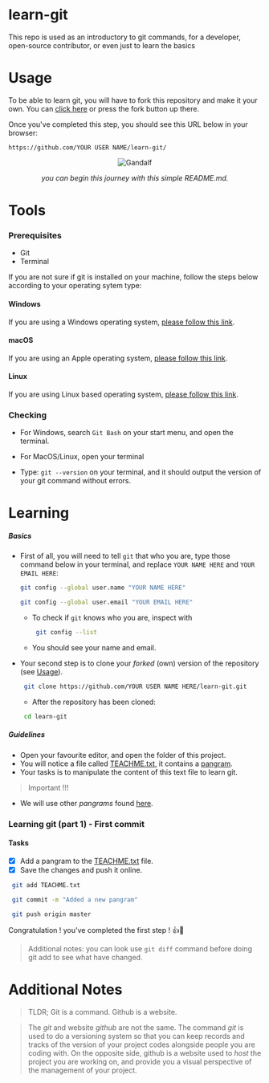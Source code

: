 # learn-git
This repo is used as an introductory to git commands, for a developer, open-source contributor, or even just to learn the basics

Usage
=====
To be able to learn git, you will have to fork this repository and make it your own.
You can [click here](https://github.com/theArtechnology/learn-git/fork) or press the fork button up there.

Once you've completed this step, you should see this URL below in your browser:
```text
https://github.com/YOUR USER NAME/learn-git/
```

<p align="center">
  <img src="https://mrwgifs.com/wp-content/uploads/2013/11/Gandalf-Is-Searching-For-Someone-To-Adventure-With-In-Lord-Of-The-Rings.gif" alt="Gandalf">
</p>

<div style="text-align: center;">
    <i>you can begin this journey with this simple README.md.</i>
</div>


Tools
=====
### Prerequisites
- Git
- Terminal

If you are not sure if git is installed on your machine, follow the steps below according to your operating sytem type:

#### Windows
If you are using a Windows operating system,  [please follow this link](https://gitforwindows.org/).

#### macOS
If you are using an Apple operating system,  [please follow this link](https://gist.github.com/derhuerst/1b15ff4652a867391f03#file-mac-md).

#### Linux
If you are using Linux based operating system,  [please follow this link](https://git-scm.com/download/linux).

### Checking
 - For Windows, search `Git Bash` on your start menu, and open the terminal.
 - For MacOS/Linux, open your terminal
 
 - Type: `git --version` on your terminal, and it should output the version of your git command without errors.

Learning
========

##### Basics
* First of all, you will need to tell `git` that who you are, type those command below in your terminal, and replace `YOUR NAME HERE` and `YOUR EMAIL HERE`:
    ```bash
    git config --global user.name "YOUR NAME HERE"
    ```
    
    ```bash
    git config --global user.email "YOUR EMAIL HERE"
    ```
  * To check if `git` knows who you are, inspect with 
    ```bash
     git config --list
    ```
  * You should see your name and email.
 
* Your second step is to clone your *forked* (own) version of the repository (see [Usage](#usage)).
    ```bash
     git clone https://github.com/YOUR USER NAME HERE/learn-git.git
    ```
   * After the repository has been cloned:
   ```bash
    cd learn-git
   ```
##### Guidelines
* Open your favourite editor, and open the folder of this project.
* You will notice a file called [TEACHME.txt](TEACHME.txt), it contains a [pangram](https://en.wikipedia.org/wiki/Pangram).
* Your tasks is to manipulate the content of this text file to learn git.
> Important !!!
* We will use other *pangrams* found [here](https://pangrampangram.com/blogs/journal/best-pangrams-a-tool-for-every-graphic-designers).

### Learning git (part 1) - First commit
#### Tasks
- [x] Add a pangram to the [TEACHME.txt](TEACHME.txt) file.
- [x] Save the changes and push it online.

```bash
 git add TEACHME.txt
```
```bash
 git commit -m "Added a new pangram"
```

```bash
 git push origin master
```
Congratulation ! you've completed the first step ! :+1::tada:
> Additional notes: you can look use `git diff` command before doing git add to see what have changed.
 
Additional Notes
================
> TLDR; Git is a command. Github is a website. 

> The *git* and website *github* are not the same. The command *git* is used to do a versioning system so that you can keep records and tracks of the version of your project codes alongside people you are coding with. On the opposite side, github is a website used to *host* the project you are working on, and provide you a visual perspective of the management of your project.
